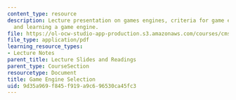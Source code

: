 ```yaml
---
content_type: resource
description: Lecture presentation on games engines, criteria for game engine selection,
  and learning a game engine.
file: https://ol-ocw-studio-app-production.s3.amazonaws.com/courses/cms-611j-creating-video-games-fall-2014/9d35a969f845f919a9c696530ca45fc3_MITCMS_611JF14_Game_Engine.pdf
file_type: application/pdf
learning_resource_types:
- Lecture Notes
parent_title: Lecture Slides and Readings
parent_type: CourseSection
resourcetype: Document
title: Game Engine Selection
uid: 9d35a969-f845-f919-a9c6-96530ca45fc3
---
```

